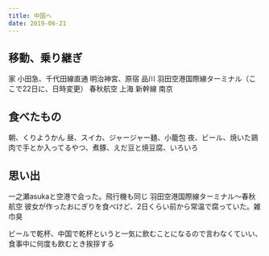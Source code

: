 ```yaml
---
title: 中国へ
date: 2019-06-21
---
```


## 移動、乗り継ぎ

家
小田急、千代田線直通
明治神宮、原宿
品川
羽田空港国際線ターミナル（ここで22日に、日時変更）
春秋航空
上海
新幹線
南京

## 食べたもの
朝、くりようかん
昼、スイカ、ジャージャー麺、小籠包
夜、ビール、焼いた鶏肉で手とか入ってるやつ、煮豚、えだ豆と焼豆腐、いろいろ

## 思い出
一之瀬asukaと空港で会った。飛行機も同じ
羽田空港国際線ターミナル〜春秋航空
彼女が作ったおにぎりを食べけど、2日くらい前から常温で腐っていた。雑巾臭

ビールで乾杯、中国で乾杯というと一気に飲むことになるので言わなくていい、食事中に何度も飲むとき挨拶する

